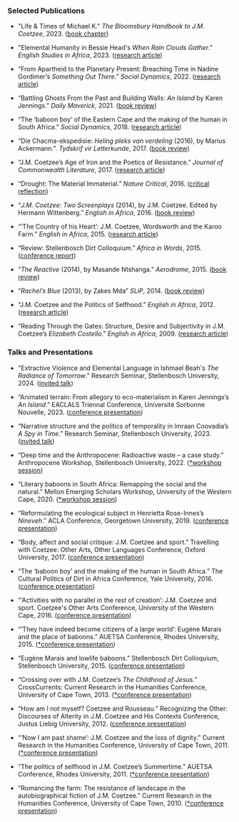 ### Selected Publications

- "Life & Times of Michael K." _The Bloomsbury Handbook to J.M. Coetzee_, 2023. ([book chapter](https://www.bloomsbury.com/uk/bloomsbury-handbook-to-j-m-coetzee-9781350152052/))

- "Elemental Humanity in Bessie Head's _When Rain Clouds Gather_." _English Studies in Africa_, 2023. ([research article](https://www.tandfonline.com/doi/full/10.1080/00138398.2023.2128490))

- “From Apartheid to the Planetary Present: Breaching Time in Nadine Gordimer’s _Something Out There_.” _Social Dynamics_, 2022. ([research article](https://www.tandfonline.com/doi/full/10.1080/02533952.2022.2085856))

- “Battling Ghosts From the Past and Building Walls: _An Island_ by Karen Jennings.” _Daily Maverick_, 2021. ([book review](https://www.dailymaverick.co.za/article/2021-10-17-battling-ghosts-from-the-past-and-building-walls-an-island-by-karen-jennings/))

- “The ‘baboon boy’ of the Eastern Cape and the making of the human in South Africa.” _Social Dynamics_, 2018. ([research article](https://www.tandfonline.com/doi/full/10.1080/02533952.2018.1430477))

- “Die Chacma-ekspedisie: _Heling pleks van verdeling_ (2016), by Marius Ackermann.”. _Tydskrif vir Letterkunde_, 2017. ([book review](https://journals.assaf.org.za/index.php/tvl/article/view/1921))

- “J.M. Coetzee’s Age of Iron and the Poetics of Resistance.” _Journal of Commonwealth Literature_, 2017. ([research article](https://journals.sagepub.com/doi/full/10.1177/0021989415589832))

- “Drought: The Material Immaterial.” _Nature Critical_, 2016. ([critical reflection](https://naturecritical.wordpress.com/2016/03/18/drought-the-material-immaterial/))

- “_J.M. Coetzee: Two Screenplays_ (2014), by J.M. Coetzee. Edited by Hermann Wittenberg.” _English in Africa_, 2016. ([book review](https://www.ajol.info/index.php/eia/article/view/138264))

- “‘The Country of his Heart’: J.M. Coetzee, Wordsworth and the Karoo Farm.” _English in Africa_, 2015. ([research article](https://www.ajol.info/index.php/eia/article/view/122983))

- “Review: Stellenbosch Dirt Colloquium.” _Africa in Words_, 2015. ([conference report](https://africainwords.com/2015/04/02/review-stellenbosch-dirt-colloquium-march-2015/))

- “_The Reactive_ (2014), by Masande Ntshanga.” _Aerodrome_, 2015. ([book review](https://en.wikipedia.org/wiki/Masande_Ntshanga#cite_note-31))

- “_Rachel’s Blue_ (2013), by Zakes Mda” _SLiP_, 2014. ([book review](https://slipnet.co.za/view/reviews/mda-in-the-midwest/))

- “J.M. Coetzee and the Politics of Selfhood.” _English in Africa_, 2012. ([research article](https://journals.co.za/doi/10.10520/EJC125856))

- “Reading Through the Gates: Structure, Desire and Subjectivity in J.M. Coetzee’s _Elizabeth Costello_.” _English in Africa_, 2009. ([research article](https://journals.co.za/doi/10.10520/EJC47986))

### Talks and Presentations

- "Extractive Violence and Elemental Language in Ishmael Beah's _The Radiance of Tomorrow_." Research Seminar, Stellenbosch University, 2024. ([invited talk](https://www0.sun.ac.za/english/blog/2024/02/26/research-seminar-2/))

- “Animated terrain: From allegory to eco-materialism in Karen Jennings’s _An Island_.” EACLALS Triennal Conference, Université Sorbonne Nouvelle, 2023. ([conference presentation](https://eaclals2023.sciencesconf.org/))

- “Narrative structure and the politics of temporality in Imraan Coovadia’s _A Spy in Time_.” Research Seminar, Stellenbosch University, 2023. ([invited talk](https://www.linkedin.com/feed/update/urn:li:activity:7054738664991465472/))

- “Deep time and the Anthropocene: Radioactive waste – a case study.” Anthropocene Workshop, Stellenbosch University, 2022. ([\*workshop session]())

- “Literary baboons in South Africa: Remapping the social and the natural.” Mellon Emerging Scholars Workshop, University of the Western Cape, 2020. ([\*workshop session]())

- “Reformulating the ecological subject in Henrietta Rose-Innes’s _Nineveh_.” ACLA Conference, Georgetown University, 2019. ([conference presentation](chrome-extension://efaidnbmnnnibpcajpcglclefindmkaj/https://www.acla.org/sites/default/files/files/ACLA_2019_ProgramGuide.pdf))

- “Body, affect and social critique: J.M. Coetzee and sport.” Travelling with Coetzee: Other Arts, Other Languages Conference, Oxford University, 2017. ([conference presentation](https://africainwords.com/2017/09/03/event-travelling-with-coetzee-29-sept-1-oct-2017-oxford/))

- “The ‘baboon boy’ and the making of the human in South Africa.” The Cultural Politics of Dirt in Africa Conference, Yale University, 2016. ([conference presentation](https://african.macmillan.yale.edu/event/workshop-cultural-politics-dirt-africa))

- “‘Activities with no parallel in the rest of creation’: J.M. Coetzee and sport. Coetzee's Other Arts Conference, University of the Western Cape, 2016. ([conference presentation](http://www.coetzeecollective.net/events-2016.html))

- “‘They have indeed become citizens of a large world’: Eugène Marais and the place of baboons.” AUETSA Conference, Rhodes University, 2015. ([\*conference presentation]())

- “Eugène Marais and lowlife baboons.” Stellenbosch Dirt Colloquium, Stellenbosch University, 2015. ([conference presentation](https://africainwords.com/2015/04/02/review-stellenbosch-dirt-colloquium-march-2015/))

- “Crossing over with J.M. Coetzee’s _The Childhood of Jesus_.” CrossCurrents: Current Research in the Humanities Conference, University of Cape Town, 2013. ([\*conference presentation]())

- “How am I not myself? Coetzee and Rousseau.” Recognizing the Other: Discourses of Alterity in J.M. Coetzee and His Contexts Conference, Justus Liebig University, 2012. ([conference presentation](chrome-extension://efaidnbmnnnibpcajpcglclefindmkaj/https://gretaolsonorg.files.wordpress.com/2017/05/programmcoetzee.pdf))

- “‘Now I am past shame’: J.M. Coetzee and the loss of dignity.” Current Research in the Humanities Conference, University of Cape Town, 2011. ([\*conference presentation]())

- “The politics of selfhood in J.M. Coetzee’s Summertime.” AUETSA Conference, Rhodes University, 2011. ([\*conference presentation]())

- “Romancing the farm: The resistance of landscape in the autobiographical fiction of J.M. Coetzee.” Current Research in the Humanities Conference, University of Cape Town, 2010. ([\*conference presentation]())